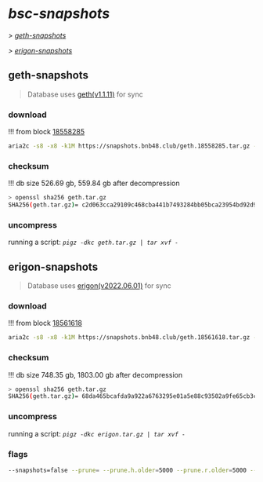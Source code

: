 # *bsc-snapshots*


*\> [geth-snapshots](#geth-snapshots)*

*\> [erigon-snapshots](#erigon-snapshots)*


## geth-snapshots


> Database uses [geth(v1.1.11)](https://github.com/bnb-chain/bsc/releases/tag/v1.1.11) for sync


### download

<!-- begin_geth -->

!!! from block [18558285](https://bscscan.com/block/18558285)
```bash
aria2c -s8 -x8 -k1M https://snapshots.bnb48.club/geth.18558285.tar.gz -o geth.tar.gz
```


### checksum


!!! db size 526.69 gb, 559.84 gb after decompression
```bash
> openssl sha256 geth.tar.gz
SHA256(geth.tar.gz)= c2d063cca29109c468cba441b7493284bb05bca23954bd92d9a9a65c2160bc41
```

<!-- end_geth -->

### uncompress


running a script: _`pigz -dkc geth.tar.gz | tar xvf -`_


## erigon-snapshots


> Database uses [erigon(v2022.06.01)](https://github.com/ledgerwatch/erigon/releases/tag/v2022.06.01) for sync


### download

<!-- begin_erigon -->

!!! from block [18561618](https://bscscan.com/block/18561618)
```bash
aria2c -s8 -x8 -k1M https://snapshots.bnb48.club/geth.18561618.tar.gz -o geth.tar.gz
```


### checksum


!!! db size 748.35 gb, 1803.00 gb after decompression
```bash
> openssl sha256 geth.tar.gz
SHA256(geth.tar.gz)= 68da465bcafda9a922a6763295e01a5e88c93502a9fe65cb3c5de74c9c3b73ac
```

<!-- end_erigon -->

### uncompress


running a script: _`pigz -dkc erigon.tar.gz | tar xvf -`_


### flags


```bash
--snapshots=false --prune= --prune.h.older=5000 --prune.r.older=5000 --prune.t.older=5000 --prune.c.older=5000
```